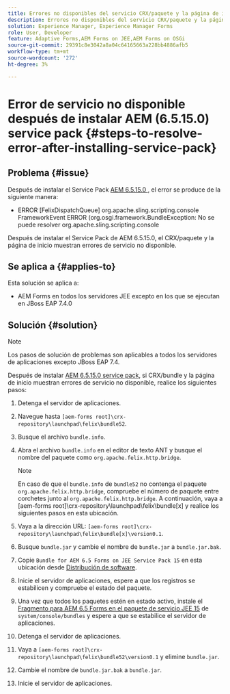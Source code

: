 ```yaml
---
title: Errores no disponibles del servicio CRX/paquete y la página de inicio una vez instalado el último Service Pack 6.5.15.0
description: Errores no disponibles del servicio CRX/paquete y la página de inicio una vez instalado el último Service Pack 6.5.15.0
solution: Experience Manager, Experience Manager Forms
role: User, Developer
feature: Adaptive Forms,AEM Forms on JEE,AEM Forms on OSGi
source-git-commit: 29391c8e3042a8a04c64165663a228bb4886afb5
workflow-type: tm+mt
source-wordcount: '272'
ht-degree: 3%

---
```


# Error de servicio no disponible después de instalar AEM (6.5.15.0) service pack {#steps-to-resolve-error-after-installing-service-pack}

## Problema {#issue}

Después de instalar el Service Pack [AEM 6.5.15.0 ](https://experience.adobe.com/#/downloads/content/software-distribution/en/aem.html?package=/content/software-distribution/en/details.html/content/dam/aem/public/adobe/packages/cq650/servicepack/aem-service-pkg-6.5.15.0.zip), el error se produce de la siguiente manera:
* ERROR [FelixDispatchQueue] org.apache.sling.scripting.console FrameworkEvent ERROR (org.osgi.framework.BundleException: No se puede resolver org.apache.sling.scripting.console

Después de instalar el Service Pack de AEM 6.5.15.0, el CRX/paquete y la página de inicio muestran errores de servicio no disponible.

## Se aplica a {#applies-to}

Esta solución se aplica a:
* AEM Forms en todos los servidores JEE excepto en los que se ejecutan en JBoss EAP 7.4.0

## Solución {#solution}

>[!NOTE]
>
>Los pasos de solución de problemas son aplicables a todos los servidores de aplicaciones excepto JBoss EAP 7.4.

Después de instalar [AEM 6.5.15.0 service pack](https://experience.adobe.com/#/downloads/content/software-distribution/en/aem.html?package=/content/software-distribution/en/details.html/content/dam/aem/public/adobe/packages/cq650/servicepack/aem-service-pkg-6.5.15.0.zip), si CRX/bundle y la página de inicio muestran errores de servicio no disponible, realice los siguientes pasos:

1. Detenga el servidor de aplicaciones.
1. Navegue hasta `[aem-forms root]\crx-repository\launchpad\felix\bundle52`.
1. Busque el archivo `bundle.info`.
1. Abra el archivo `bundle.info` en el editor de texto ANT y busque el nombre del paquete como `org.apache.felix.http.bridge`.

   >[!NOTE]
   >
   >En caso de que el `bundle.info` de `bundle52` no contenga el paquete `org.apache.felix.http.bridge`, compruebe el número de paquete entre corchetes junto al `org.apache.felix.http.bridge`. A continuación, vaya a [aem-forms root]\crx-repository\launchpad\felix\bundle[x] y realice los siguientes pasos en esta ubicación.

1. Vaya a la dirección URL: `[aem-forms root]\crx-repository\launchpad\felix\bundle[x]\version0.1`.
1. Busque `bundle.jar` y cambie el nombre de `bundle.jar` a `bundle.jar.bak`.
1. Copie `Bundle for AEM 6.5 Forms on JEE Service Pack 15` en esta ubicación desde [Distribución de software](https://experience.adobe.com/#/downloads/content/software-distribution/en/aem.html?package=/content/software-distribution/en/details.html/content/dam/aem/public/adobe/packages/cq650/featurepack/bundle.jar).
1. Inicie el servidor de aplicaciones, espere a que los registros se estabilicen y compruebe el estado del paquete.
1. Una vez que todos los paquetes estén en estado activo, instale el [Fragmento para AEM 6.5 Forms en el paquete de servicio JEE 15](https://experience.adobe.com/#/downloads/content/software-distribution/en/aem.html?package=/content/software-distribution/en/details.html/content/dam/aem/public/adobe/packages/cq650/featurepack/org.apache.felix.http.servlet-api-1.2.0_fragment_full.jar) de `system/console/bundles` y espere a que se estabilice el servidor de aplicaciones.
1. Detenga el servidor de aplicaciones.
1. Vaya a `[aem-forms root]\crx-repository\launchpad\felix\bundle52\version0.1` y elimine `bundle.jar`.
1. Cambie el nombre de `bundle.jar.bak` a `bundle.jar`.
1. Inicie el servidor de aplicaciones.
